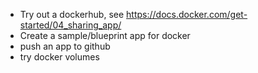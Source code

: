 * Try out a dockerhub, see https://docs.docker.com/get-started/04_sharing_app/
* Create a sample/blueprint app for docker
* push an app to github
* try docker volumes

